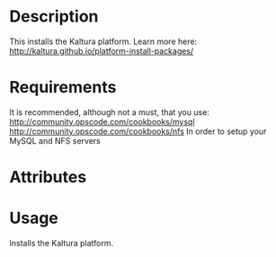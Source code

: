 Description
===========
This installs the Kaltura platform.
Learn more here:
http://kaltura.github.io/platform-install-packages/

Requirements
============
It is recommended, although not a must, that you use:
http://community.opscode.com/cookbooks/mysql
http://community.opscode.com/cookbooks/nfs
In order to setup your MySQL and NFS servers

Attributes
==========

Usage
=====
Installs the Kaltura platform.
